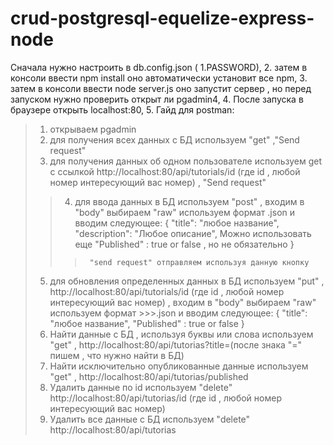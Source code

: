   # crud-postgresql-equelize-express-node
  Сначала нужно настроить в db.config.json (
  1.PASSWORD),
  2. затем в консоли ввести npm install оно автоматически установит все npm,
  3. затем в консоли ввести node server.js оно запустит сервер , но перед запуском нужно проверить открыт ли pgadmin4,
  4. После запуска в браузере открыть localhost:80,
  5. Гайд для postman: 
> 1) открываем pgadmin
> 2) для получения всех данных с БД используем "get" ,"Send request"
> 3) для получения данных об одном пользователе используем get с ссылкой http://localhost:80/api/tutorials/id (где id , любой номер интересующий вас номер) , "Send request"
>> 4) для ввода данных в БД используем "post" , входим в "body" выбираем "raw" используем формат .json и вводим следующее:
>>    {
>>     "title": "любое название",
>>      "description": "Любое описание",
>>       Можно использовать еще "Published" : true or false , но не обязательно
>>      }
>>>      "send request" отправляем используя данную кнопку
> 5) для обновления определенных данных в БД используем "put" , http://localhost:80/api/tutorials/id (где id , любой номер интересующий вас номер) , входим в "body" выбираем "raw" используем формат >>>.json и вводим следующее:
>      {
>       "title": "любое название",
>       "Published" : true or false 
>      }
> 6) Найти данные с БД , используя буквы или слова используем "get" , http://localhost:80/api/tutorias?title=(после знака "=" пишем , что нужно найти в БД)
> 7) Найти исключительно опубликованные данные используем "get" , http://localhost:80/api/tutorias/published
> 8) Удалить данные по id используем "delete" http://localhost:80/api/tutorias/id (где id , любой номер интересующий вас номер)
> 9) Удалить все данные с БД используем "delete" http://localhost:80/api/tutorias
